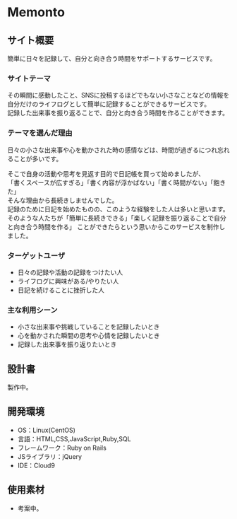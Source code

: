# Memonto

## サイト概要
簡単に日々を記録して、自分と向き合う時間をサポートするサービスです。

### サイトテーマ
その瞬間に感動したこと、SNSに投稿するほどでもない小さなことなどの情報を
自分だけのライフログとして簡単に記録することができるサービスです。  
記録した出来事を振り返ることで、自分と向き合う時間を作ることができます。

### テーマを選んだ理由
日々の小さな出来事や心を動かされた時の感情などは、時間が過ぎるにつれ忘れることが多いです。

そこで自身の活動や思考を見返す目的で日記帳を買って始めましたが、  
「書くスペースが広すぎる」「書く内容が浮かばない」「書く時間がない」「飽きた」  
そんな理由から長続きしませんでした。  
記録のために日記を始めたものの、このような経験をした人は多いと思います。  
そのような人たちが「簡単に長続きできる」「楽しく記録を振り返ることで自分と向き合う時間を作る」
ことができたらという思いからこのサービスを制作しました。

### ターゲットユーザ
- 日々の記録や活動の記録をつけたい人
- ライフログに興味がある/やりたい人
- 日記を続けることに挫折した人

### 主な利用シーン
- 小さな出来事や挑戦していることを記録したいとき
- 心を動かされた瞬間の思考や心情を記録したいとき
- 記録した出来事を振り返りたいとき

## 設計書
製作中。

## 開発環境
- OS：Linux(CentOS)
- 言語：HTML,CSS,JavaScript,Ruby,SQL
- フレームワーク：Ruby on Rails
- JSライブラリ：jQuery
- IDE：Cloud9

## 使用素材
- 考案中。 
